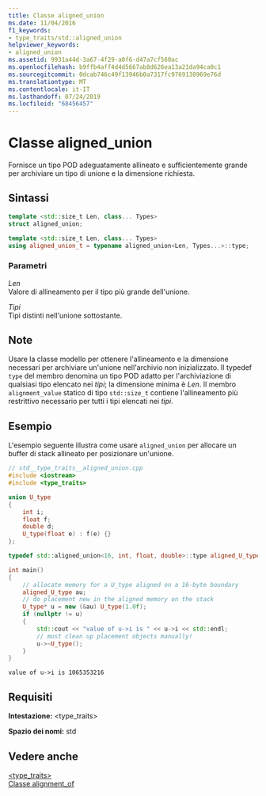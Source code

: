 ```yaml
---
title: Classe aligned_union
ms.date: 11/04/2016
f1_keywords:
- type_traits/std::aligned_union
helpviewer_keywords:
- aligned_union
ms.assetid: 9931a44d-3a67-4f29-a0f6-d47a7cf560ac
ms.openlocfilehash: b9ffb4aff4d4d5667ab8d626ea13a21da94ca0c1
ms.sourcegitcommit: 0dcab746c49f13946b0a7317fc9769130969e76d
ms.translationtype: MT
ms.contentlocale: it-IT
ms.lasthandoff: 07/24/2019
ms.locfileid: "68456457"
---
```

# <a name="alignedunion-class"></a>Classe aligned_union

Fornisce un tipo POD adeguatamente allineato e sufficientemente grande per archiviare un tipo di unione e la dimensione richiesta.

## <a name="syntax"></a>Sintassi

```cpp
template <std::size_t Len, class... Types>
struct aligned_union;

template <std::size_t Len, class... Types>
using aligned_union_t = typename aligned_union<Len, Types...>::type;
```

### <a name="parameters"></a>Parametri

*Len*\
Valore di allineamento per il tipo più grande dell'unione.

*Tipi*\
Tipi distinti nell'unione sottostante.

## <a name="remarks"></a>Note

Usare la classe modello per ottenere l'allineamento e la dimensione necessari per archiviare un'unione nell'archivio non inizializzato. Il typedef `type` del membro denomina un tipo POD adatto per l'archiviazione di qualsiasi tipo elencato nei *tipi*; la dimensione minima è *Len*. Il membro `alignment_value` statico di tipo `std::size_t` contiene l'allineamento più restrittivo necessario per tutti i tipi elencati nei *tipi*.

## <a name="example"></a>Esempio

L'esempio seguente illustra come usare `aligned_union` per allocare un buffer di stack allineato per posizionare un'unione.

```cpp
// std__type_traits__aligned_union.cpp
#include <iostream>
#include <type_traits>

union U_type
{
    int i;
    float f;
    double d;
    U_type(float e) : f(e) {}
};

typedef std::aligned_union<16, int, float, double>::type aligned_U_type;

int main()
{
    // allocate memory for a U_type aligned on a 16-byte boundary
    aligned_U_type au;
    // do placement new in the aligned memory on the stack
    U_type* u = new (&au) U_type(1.0f);
    if (nullptr != u)
    {
        std::cout << "value of u->i is " << u->i << std::endl;
        // must clean up placement objects manually!
        u->~U_type();
    }
}
```

```Output
value of u->i is 1065353216
```

## <a name="requirements"></a>Requisiti

**Intestazione:** \<type_traits>

**Spazio dei nomi:** std

## <a name="see-also"></a>Vedere anche

[<type_traits>](../standard-library/type-traits.md)\
[Classe alignment_of](../standard-library/alignment-of-class.md)
